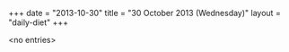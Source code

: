 +++
date = "2013-10-30"
title = "30 October 2013 (Wednesday)"
layout = "daily-diet"
+++

<p>&lt;no entries&gt;</p>